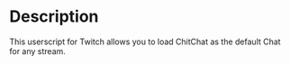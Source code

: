 # Description
This userscript for Twitch allows you to load ChitChat as the default Chat for any stream.
